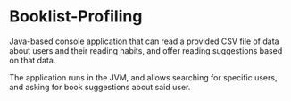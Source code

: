 # Booklist-Profiling
Java-based console application that can read a provided CSV file of data about users and their reading habits, and offer reading suggestions based on that data.

The application runs in the JVM, and allows searching for specific users, and asking for book suggestions about said user.
